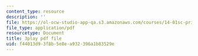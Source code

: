 ```yaml
---
content_type: resource
description: ''
file: https://ol-ocw-studio-app-qa.s3.amazonaws.com/courses/14-01sc-principles-of-microeconomics-fall-2011/f44013d93f8b5e8ea932396a1b83529e_yCd_OSJmtfg.pdf
file_type: application/pdf
resourcetype: Document
title: 3play pdf file
uid: f44013d9-3f8b-5e8e-a932-396a1b83529e
---
```

